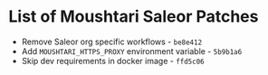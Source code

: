 # List of Moushtari Saleor Patches

* Remove Saleor org specific workflows - `be8e412`
* Add `MOUSHTARI_HTTPS_PROXY` environment variable - `5b9b1a6`
* Skip dev requirements in docker image - `ffd5c06`
